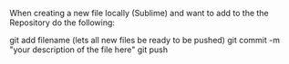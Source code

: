 When creating a new file locally (Sublime) and want to add to the the Repository do the following:

git add filename (lets all new files be ready to be pushed)
git commit -m "your description of the file here"
git push
